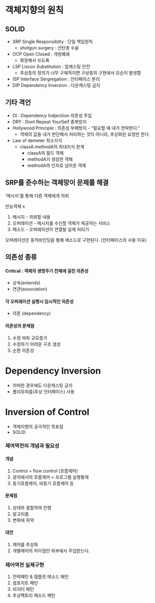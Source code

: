 # 객체지향의 원칙



## SOLID

- SRP Single Responsiblity : 단일 책임원칙
  - shotgun surgery : 산탄총 수술
- OCP Open Closed : 개방폐쇄
  - 확장해서 쓰도록
- LSP Liscov Substitution : 업캐스팅 안전
  - 추상층의 정의가 너무 구체적이면 구상층의 구현에서 모순이 발생함
- ISP  Interface Sergregation : 인터페이스 분리
- DIP Dependency Inversion : 다운캐스팅 금지



## 기타 격언

- DI : Dependency Indjectiion 의존성 주입
- DRY : Dont Repeat YourSelf 중복방지
- Hollywood Principle : 의존성 부패방지 - "필요할 때 내가 연락한다."
  - 객체의 값을 내가 판단해서 처리하는 것이 아니라, 추상화된 요청만 한다. 
- Law of demeter 최소지식
  - classA.methodA의 최대지식 한계
    - classA의 필드 객체
    - methodA가 생성한 객체
    - methodA의 인자로 넘어온 객체



## SRP를 준수하는 객체망이 문제를 해결

'메시지'를 통해 다른 객체에게 의뢰

만능객체 x



1. 메시지 - 의뢰할 내용
2. 오퍼레이션 - 메시지를 수신할 객체가 제공하는 서비스
3. 메소드 - 오퍼레이션이 연결될 실제 처리기



오퍼레이션은 동적바인딩을 통해 메소드로 구현된다. (인터페이스의 사용 이유)





## 의존성 종류



#### Critical : 객체의 생명주기 전체에 걸친 의존성

- 상속(extends)
- 연관(association)



#### 각 오퍼레이션 실행시 임시적인 의존성

- 의존 (dependency)



#### 의존성의 문제점

1. 수정 여파 규모증가
2. 수정하기 어려운 구조 생성
3. 순환 의존성







# Dependency Inversion

- 어떠한 경우에도 다운캐스팅 금지
- 폴리모피즘(추상 인터페이스) 사용



# Inversion of Control

- 객체지향의 궁극적인 목표점
- SOLID



### 제여역전의 개념과 필요성



#### 개념

1. Control = flow control (흐름제어)
2. 광의에서의 흐름제어 = 프로그램 실행통제
3. 동기흐름제어, 비동기 흐름제어 등



#### 문제점

1. 상태와 결합하여 진행
2. 알고리즘
3. 변화에 취약



#### 대안

1. 제어를 추상화
2. 개별제어의 차이점만 외부에서 주입받는다.



### 제어역전 실제구현

1. 전략패턴 & 템플릿 메소드 패턴
2. 컴포지트 패턴
3. 비지터 패턴
4. 추상팩토리 메소드 패턴